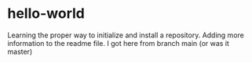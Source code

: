 # hello-world
Learning the proper way to initialize and install a repository.
Adding more information to the readme file.
I got here from branch main (or was it master)
